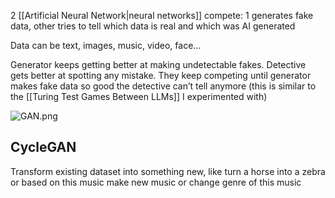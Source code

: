 2 [[Artificial Neural Network|neural networks]] compete: 1 generates fake data, other tries to tell which data is real and which was AI generated

Data can be text, images, music, video, face…

Generator keeps getting better at making undetectable fakes.
Detective gets better at spotting any mistake.
They keep competing until generator makes fake data so good the detective can’t tell anymore (this is similar to the [[Turing Test Games Between LLMs]] I experimented with)

![GAN.png](gan.png)

## CycleGAN

Transform existing dataset into something new, like turn a horse into a zebra or based on this music make new music or change genre of this music
